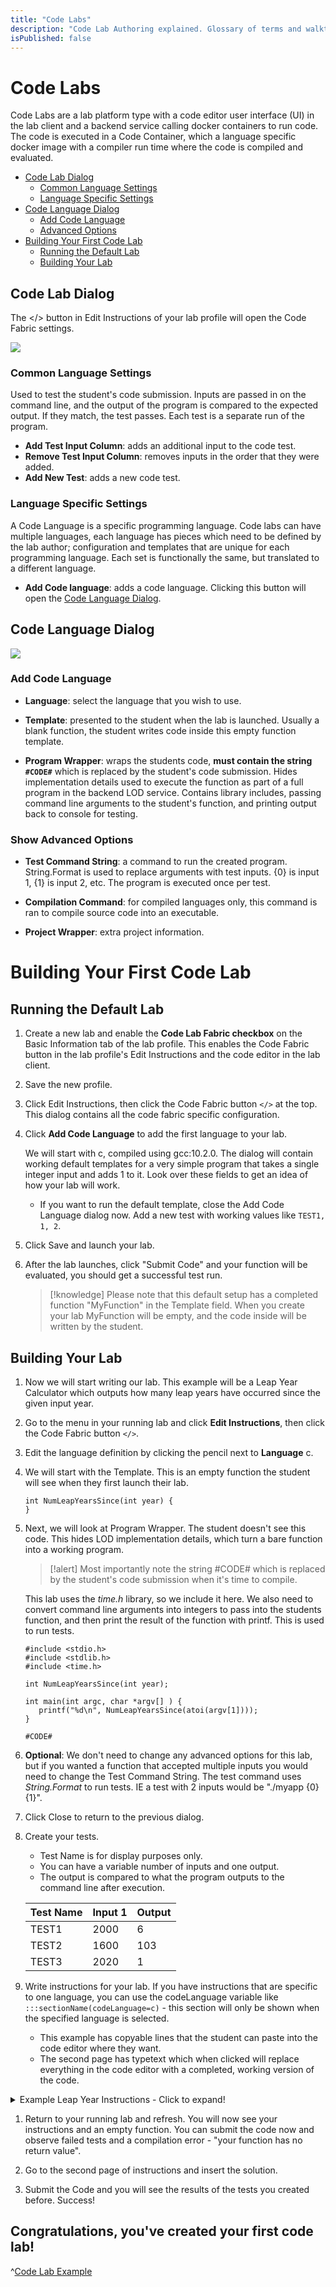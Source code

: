 ```yaml
---
title: "Code Labs"
description: "Code Lab Authoring explained. Glossary of terms and walkthrough for creating your first code lab."
isPublished: false
---
```


# Code Labs

Code Labs are a lab platform type with a code editor user interface (UI) in the lab client and a backend service calling docker containers to run code. The code is executed in a Code Container, which a language specific docker image with a compiler run time where the code is compiled and evaluated.

- [Code Lab Dialog](#code-lab-dialog)
    - [Common Language Settings](#common-language-settings)
    - [Language Specific Settings](#language-specific-settings)
- [Code Language Dialog](#code-language-dialog)
    - [Add Code Language](#add-code-language)
    - [Advanced Options](#show-advanced-options)
- [Building Your First Code Lab](#building-your-first-code-lab)
    - [Running the Default Lab](#running-the-default-lab)
    - [Building Your Lab](#building-your-lab)

## Code Lab Dialog

The </> button in Edit Instructions of your lab profile will open the Code Fabric settings. 

![](images/code-lab-dialog.png)

### Common Language Settings

Used to test the student's code submission. Inputs are passed in on the command line, and the output of the program is compared to the expected output. If they match, the test passes. Each test is a separate run of the program.

- **Add Test Input Column**: adds an additional input to the code test.
- **Remove Test Input Column**: removes inputs in the order that they were added.
- **Add New Test**: adds a new code test.

### Language Specific Settings

A Code Language is a specific programming language. Code labs can have multiple languages, each language has pieces which need to be defined by the lab author; configuration and templates that are unique for each programming language. Each set is functionally the same, but translated to a different language.

- **Add Code language**: adds a code language.  Clicking this button will open the [Code Language Dialog](#code-language-dialog).

## Code Language Dialog

![](images/add-code-language.png)

### Add Code Language 

- **Language**: select the language that you wish to use.

- **Template**: presented to the student when the lab is launched. Usually a blank function, the student writes code inside this empty function template.

- **Program Wrapper**: wraps the students code, **must contain the string `#CODE#`** which is replaced by the student's code submission. Hides implementation details used to execute the function as part of a full program in the backend LOD service. Contains library includes, passing command line arguments to the student's function, and printing output back to console for testing.

### Show Advanced Options

- **Test Command String**: a command to run the created program. String.Format is used to replace arguments with test inputs. {0} is input 1, {1} is input 2, etc. The program is executed once per test.

- **Compilation Command**: for compiled languages only, this command is ran to compile source code into an executable.

- **Project Wrapper**: extra project information.

# Building Your First Code Lab

## Running the Default Lab

1. Create a new lab and enable the **Code Lab Fabric checkbox** on the Basic Information tab of the lab profile. This enables the Code Fabric button in the lab profile's Edit Instructions and the code editor in the lab client. 

1. Save the new profile.

1. Click Edit Instructions, then click the Code Fabric button `</>` at the top. This dialog contains all the code fabric specific configuration.

1. Click **Add Code Language** to add the first language to your lab. 

    We will start with c, compiled using gcc:10.2.0. The dialog will contain working default templates for a very simple program that takes a single integer input and adds 1 to it. Look over these fields to get an idea of how your lab will work. 
   - If you want to run the default template, close the Add Code Language dialog now. Add a new test with working values like `TEST1, 1, 2`. 

1. Click Save and launch your lab. 

1. After the lab launches, click "Submit Code" and your function will be evaluated, you should get a successful test run.

   >[!knowledge] Please note that this default setup has a completed function "MyFunction" in the Template field. When you create your lab MyFunction will be empty, and the code inside will be written by the student.

## Building Your Lab

1. Now we will start writing our lab. This example will be a Leap Year Calculator which outputs how many leap years have occurred since the given input year. 

1. Go to the menu in your running lab and click **Edit Instructions**, then click the Code Fabric button `</>`.

1. Edit the language definition by clicking the pencil next to **Language** c.

1. We will start with the Template. This is an empty function the student will see when they first launch their lab.
    
    ```
    int NumLeapYearsSince(int year) {
    }
    ```

1.  Next, we will look at Program Wrapper. The student doesn't see this code. This hides LOD implementation details, which turn a bare function into a working program. 

    > [!alert] Most importantly note the string #CODE# which is replaced by the student's code submission when it's time to compile.
    
    This lab uses the _time.h_ library, so we include it here. We also need to convert command line arguments into integers to pass into the students function, and then print the result of the function with printf. This is used to run tests.   
    ```
    #include <stdio.h>
    #include <stdlib.h>
    #include <time.h>
    
    int NumLeapYearsSince(int year);
    
    int main(int argc, char *argv[] ) {
       printf("%d\n", NumLeapYearsSince(atoi(argv[1])));
    }
    
    #CODE#  
    ```

1. **Optional**: We don't need to change any advanced options for this lab, but if you wanted a function that accepted multiple inputs you would need to change the Test Command String. The test command uses _String.Format_ to run tests. IE a test with 2 inputs would be "./myapp {0} {1}".

1. Click Close to return to the previous dialog.

3. Create your tests. 
    - Test Name is for display purposes only. 
    - You can have a variable number of inputs and one output. 
    - The output is compared to what the program outputs to the command line after execution.

    | Test Name | Input 1 | Output |
    | ----------- | ----------- | ----------- |
    | TEST1 | 2000 | 6 |
    | TEST2 | 1600 | 103 |
    | TEST3 | 2020 | 1 |

4. Write instructions for your lab. If you have instructions that are specific to one language, you can use the codeLanguage variable like `:::sectionName(codeLanguage=c)` - this section will only be shown when the specified language is selected. 
    - This example has copyable lines that the student can paste into the code editor where they want.
   - The second page has typetext which when clicked will replace everything in the code editor with a completed, working version of the code.
<details>
  <summary>Example Leap Year Instructions - Click to expand!</summary>
    ^[Example Leap Year Instructions - Click to expand!](code-lab-example.md)

~~~text 
#Coding Challenge: Leap Years
Your challenge is to write a function in the language of your choice (c, csharp, go, java, php, python) that calculates the number of leap years that have occurred since a given year. 
Examine the NumLeapYearsSince function template.  It contains a template for a function named <i>NumLeapYearsSince</i>. The function accepts a year as a parameter and returns an integer. It needs to be updated to return the number of leap years that have occurred between the input year and the current year. 
The algorithm to determine if a given year is a leap year:
1. If the year is evenly divisible by 4, go to step 2. Otherwise, go to step 5.
1. If the year is evenly divisible by 100, go to step 3. Otherwise, go to step 4.
1. If the year is evenly divisible by 400, go to step 4. Otherwise, go to step 5.
1. The year is a leap year 
1. The year is not a leap year
:::sectionName(codeLanguage=c)
> [!HINT]
> You can get the current year in c with #include <time.h\>
>
> ++time_t t = time(NULL);++
>
> ++struct tm tm = *localtime(&t);++
>
> ++int currentYear = tm.tm_year + 1900;++
:::
:::sectionName(codeLanguage=csharp)
> [!HINT]
> You can get the current year in C# using 
>
> ++DateTime.UtcNow.Year++
:::
:::sectionName(codeLanguage=go)
> [!HINT]
> You can get the current year in go with import ("time")
>
> ++time.Now().Year()++
:::
:::sectionName(codeLanguage=java)
> [!HINT]
> You can get the current year in go with import java.util.Calendar;
>
> ++Calendar.getInstance().get(Calendar.YEAR);++
:::
:::sectionName(codeLanguage=php)
> [!HINT]
> You can get the current year in php using 
>
> ++date("Y");++
:::
:::sectionName(codeLanguage=python)
> [!HINT]
> You can get the current year in go with import datetime
>
> ++currentYear = datetime.datetime.now().year++
:::
Run and test your algorithm at any time by clicking the Submit Code button below the editor.
Complete your work in the code editor to the left.
===
#Test your work
How many leap years have occurred since 2000?
How many leap years have occurred since 1600?
Is 2020 a leap year?
##Need Some Help?
:::sectionName(codeLanguage=c)
[C] Solution
    int NumLeapYearsSince(int year)
    {
        int numLeapYears = 0;
        time_t t = time(NULL);
        struct tm tm = *localtime(&t);
        int currentYear = tm.tm_year + 1900;
        for (int y = year; y <= currentYear; y++)
        {
            if ((y % 4 == 0 && y % 100 != 0) || (y % 400 == 0)) 
            {
                numLeapYears += 1;
            }
        }   
        return numLeapYears;
    }
:::
:::sectionName(codeLanguage=csharp)
[C#] Solution
    int NumLeapYearsSince(int year)
    {
        var numLeapYears = 0;
        var currentYear = DateTime.UtcNow.Year;
        for (var y = year; y <= currentYear; y++)
        {
            if ((y % 4 == 0 && y % 100 != 0) || (y % 400 == 0))
            {
                numLeapYears += 1;
            }
        }   
        return numLeapYears;
    }
:::
:::sectionName(codeLanguage=go)
[Go] Solution
    func NumLeapYearsSince(year int) int {
        numLeapYears := 0
        currentYear := time.Now().Year()
        for y := year; y <= currentYear; y++ {
            if ((y % 4 == 0 && y % 100 != 0) || (y % 400 == 0)) {
                numLeapYears += 1
            }
        }   
        return numLeapYears
    }
:::
:::sectionName(codeLanguage=java)
[Java] Solution
    int NumLeapYearsSince(int year)
    {
        int numLeapYears = 0;
        int currentYear = Calendar.getInstance().get(Calendar.YEAR);
        for (var y = year; y <= currentYear; y++)
        {
            if ((y % 4 == 0 && y % 100 != 0) || (y % 400 == 0))
            {
                numLeapYears += 1;
            }
        }   
        return numLeapYears;
    }
:::
:::sectionName(codeLanguage=php)
[PHP] Solution
    <?php
    function NumLeapYearsSince($year) {
        $numLeapYears = 0;
        $currentYear = date("Y");
        for ($y = $year; $y <= $currentYear; $y++)
        {
            if( (0 == $y % 4) and (0 != $y % 100) or (0 == $y % 400) )  
            {
                $numLeapYears += 1;
            }
        }   
        return $numLeapYears;
    }
    ?>
:::
:::sectionName(codeLanguage=python)
[Python 3] Solution
    def NumLeapYearsSince(year):
        start = year
        import datetime
        currentYear = datetime.datetime.now().year
        numLeapYears = 0
        while(start <= currentYear):  
            if start % 100 == 0 and start % 400 == 0:
                numLeapYears += 1
                start += 1
            if start % 4 == 0 and start % 100 != 0:
                numLeapYears += 1
                start += 1
            else:
                start += 1
        return numLeapYears
:::
~~~
</details>

1. Return to your running lab and refresh. You will now see your instructions and an empty function. You can submit the code now and observe failed tests and a compilation error - "your function has no return value". 

1. Go to the second page of instructions and insert the solution. 

1. Submit the Code and you will see the results of the tests you created before. Success! 

## Congratulations, you've created your first code lab!

^[Code Lab Example](code-lab-example.txt)
